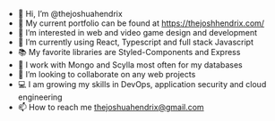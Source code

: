 - 👋 Hi, I’m @thejoshuahendrix
- 💼 My current portfolio can be found at https://thejoshhendrix.com/
- 👀 I’m interested in web and video game design and development
- 🌱 I’m currently using React, Typescript and full stack Javascript
- 📚 My favorite libraries are Styled-Components and Express
- 💾 I work with Mongo and Scylla most often for my databases
- 💞️ I’m looking to collaborate on any web projects
- 💻 I am growing my skills in DevOps, application security and cloud engineering
- 📫 How to reach me thejoshuahendrix@gmail.com



<!---
thejoshuahendrix/thejoshuahendrix is a ✨ special ✨ repository because its `README.md` (this file) appears on your GitHub profile.
You can click the Preview link to take a look at your changes.
--->
